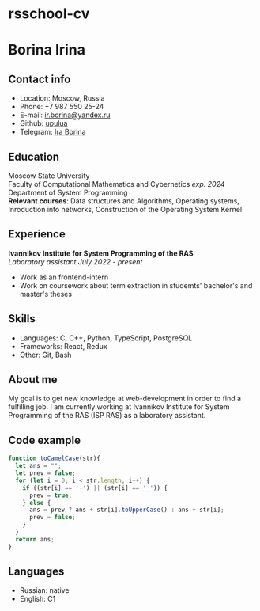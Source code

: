 # rsschool-cv

# Borina Irina

## Contact info
* Location: Moscow, Russia
* Phone: +7 987 550 25-24
* E-mail: ir.borina@yandex.ru
* Github: [upulua](https://github.com/upulua)
* Telegram: [Ira Borina](https://t.me/upulua)

## Education
Moscow State University  
Faculty of Computational Mathematics and Cybernetics *exp. 2024*  
Department of System Programming  
**Relevant courses**: Data structures and Algorithms, Operating systems, Inroduction into networks, Construction of the Operating System Kernel
## Experience
**Ivannikov Institute for System Programming of the RAS**   
*Laboratory assistant July 2022 - present*
* Work as an frontend-intern
* Work on coursework about term extraction in studemts' bachelor's and master's  theses
## Skills
* Languages: C, C++, Python, TypeScript, PostgreSQL
* Frameworks: React, Redux
* Other: Git, Bash
## About me
My goal is to get new knowledge at web-development in order to find a fulfilling job. I am currently working at Ivannikov Institute for System Programming of the RAS (ISP RAS) as a laboratory assistant.
## Code example
```javascript
function toCamelCase(str){
  let ans = "";
  let prev = false;
  for (let i = 0; i < str.length; i++) {
    if ((str[i] == '-') || (str[i] == '_')) {
      prev = true;
    } else {
      ans = prev ? ans + str[i].toUpperCase() : ans + str[i]; 
      prev = false;
    }
  }
  return ans;
}
```
## Languages
* Russian: native
* English: C1
